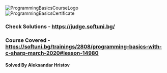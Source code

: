 ![ProgrammingBasicsCourseLogo](https://softuni.bg/Files/Courses/pb-site-pic.png)                                    
          ![ProgrammingBasicsCertificate](https://softuni.bg/certificates/certificates/converttoimage/77117?code=b8844e97)                                          
                                         
                                           
                                           
                                           
                                           
                                           
                                            
 ###                                             Check Solutions - https://judge.softuni.bg/


###                     Course Covered - https://softuni.bg/trainings/2808/programming-basics-with-c-sharp-march-2020#lesson-14980



####                                             Solved By Aleksandar Hristov 

